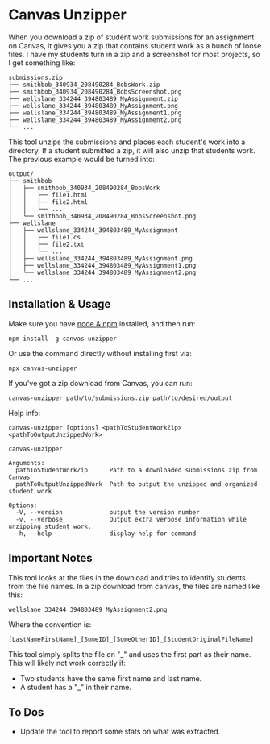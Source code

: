 # Canvas Unzipper

When you download a zip of student work submissions for an assignment on Canvas, it gives you a zip that contains student work as a bunch of loose files. I have my students turn in a zip and a screenshot for most projects, so I get something like:

```
submissions.zip
├── smithbob_340934_208490284_BobsWork.zip
├── smithbob_340934_208490284_BobsScreenshot.png
├── wellslane_334244_394803489_MyAssignment.zip
├── wellslane_334244_394803489_MyAssignment.png
├── wellslane_334244_394803489_MyAssignment1.png
├── wellslane_334244_394803489_MyAssignment2.png
└── ...
```

This tool unzips the submissions and places each student's work into a directory. If a student submitted a zip, it will also unzip that students work. The previous example would be turned into:

```
output/
├── smithbob
│   ├── smithbob_340934_208490284_BobsWork
│   │   ├── file1.html
│   │   ├── file2.html
│   │   └── ...
│   └── smithbob_340934_208490284_BobsScreenshot.png
├── wellslane
│   ├── wellslane_334244_394803489_MyAssignment
│   │   ├── file1.cs
│   │   ├── file2.txt
│   │   └── ...
│   ├── wellslane_334244_394803489_MyAssignment.png
│   ├── wellslane_334244_394803489_MyAssignment1.png
│   └── wellslane_334244_394803489_MyAssignment2.png
└── ...
```

## Installation & Usage

Make sure you have [node & npm](https://nodejs.org/en/) installed, and then run:

```
npm install -g canvas-unzipper
```

Or use the command directly without installing first via:

```
npx canvas-unzipper
```

If you've got a zip download from Canvas, you can run:

```
canvas-unzipper path/to/submissions.zip path/to/desired/output
```

Help info:

```
canvas-unzipper [options] <pathToStudentWorkZip> <pathToOutputUnzippedWork>

canvas-unzipper

Arguments:
  pathToStudentWorkZip      Path to a downloaded submissions zip from Canvas
  pathToOutputUnzippedWork  Path to output the unzipped and organized student work

Options:
  -V, --version             output the version number
  -v, --verbose             Output extra verbose information while unzipping student work.
  -h, --help                display help for command
```

## Important Notes

This tool looks at the files in the download and tries to identify students from the file names. In a zip download from canvas, the files are named like this:

```
wellslane_334244_394803489_MyAssignment2.png
```

Where the convention is:

```
[LastNameFirstName]_[SomeID]_[SomeOtherID]_[StudentOriginalFileName]
```

This tool simply splits the file on "_" and uses the first part as their name. This will likely not work correctly if:

- Two students have the same first name and last name.
- A student has a "_" in their name.

## To Dos

- Update the tool to report some stats on what was extracted.
